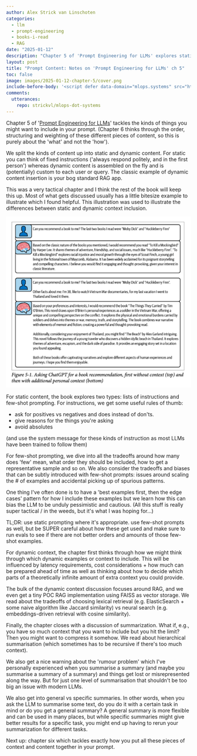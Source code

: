 ```yaml
---
author: Alex Strick van Linschoten
categories:
  - llm
  - prompt-engineering
  - books-i-read
  - RAG
date: "2025-01-12"
description: "Chapter 5 of 'Prompt Engineering for LLMs' explores static content (fixed instructions and few-shot examples) versus dynamic content (runtime-assembled context like RAG) in prompts, offering tactical guidance on implementation choices, tradeoffs, and potential pitfalls while emphasising practical examples throughout."
layout: post
title: "Prompt Content: Notes on 'Prompt Engineering for LLMs' ch 5"
toc: false
image: images/2025-01-12-chapter-5/cover.png
include-before-body: '<script defer data-domain="mlops.systems" src="https://plausible.io/js/script.js"></script>'
comments:
  utterances:
    repo: strickvl/mlops-dot-systems
---
```


Chapter 5 of '[Prompt Engineering for LLMs](https://www.amazon.com/Prompt-Engineering-LLMs-Model-Based-Applications/dp/1098156153?tag=soumet-20)' tackles the kinds of things you might want to include in your prompt. (Chapter 6 thinks through the order, structuring and weighting of these different pieces of content, so this is purely about the 'what' and not the 'how').

We split the kinds of content up into static and dynamic content. For static you can think of fixed instructions ('always respond politely, and in the first person') whereas dynamic content is assembled on the fly and is (potentially) custom to each user or query. The classic example of dynamic content insertion is your bog standard RAG app.

This was a very tactical chapter and I think the rest of the book will keep this up. Most of what gets discussed usually has a little bitesize example to illustrate which I found helpful. This illustration was used to illustrate the differences between static and dynamic context inclusion.

![](images/2025-01-12-chapter-5/ch6-eg.png)

For static content, the book explores two types: lists of instructions and few-shot prompting. For instructions, we get some useful rules of thumb:

- ask for positives vs negatives and does instead of don'ts.
- give reasons for the things you're asking
- avoid absolutes

(and use the system message for these kinds of instruction as most LLMs have been trained to follow them)

For few-shot prompting, we dive into all the tradeoffs around how many does 'few' mean, what order they should be included, how to get a representative sample and so on. We also consider the tradeoffs and biases that can be subtly introduced with few-shot prompts: issues around scaling the # of examples and accidental picking up of spurious patterns.

One thing I've often done is to have a 'best examples first, then the edge cases' pattern for how I include these examples but we learn how this can bias the LLM to be unduly pessimistic and cautious. (All this stuff is really super tactical / in the weeds, but it's what I was hoping for...)

TL;DR: use static prompting where it's appropriate. use few-shot prompts as well, but be SUPER careful about how these get used and make sure to run evals to see if there are not better orders and amounts of those few-shot examples.

For dynamic context, the chapter first thinks through how we might think through which dynamic examples or context to include. This will be influenced by latency requirements, cost considerations + how much can be prepared ahead of time as well as thinking about how to decide which parts of a theoretically infinite amount of extra context you could provide.

The bulk of the dynamic context discussion focuses around RAG, and we even get a tiny POC RAG implementation using FAISS as vector storage. We read about the tradeoffs of choosing lexical retrieval (e.g. ElasticSearch + some naive algorithm like Jaccard similarity) vs neural search (e.g. embeddings-driven retrieval with cosine similarity).

Finally, the chapter closes with a discussion of summarization. What if, e.g., you have so much context that you want to include but you hit the limit? Then you might want to compress it somehow. We read about hierarchical summarisation (which sometimes has to be recursive if there's too much context).

We also get a nice warning about the 'rumour problem' which I've personally experienced when you summarise a summary (and maybe you summarise a summary of a summary) and things get lost or misrepresented along the way. But for just one level of summarisation that shouldn't be too big an issue with modern LLMs.

We also get into general vs specific summaries. In other words, when you ask the LLM to summarise some text, do you do it with a certain task in mind or do you get a general summary? A general summary is more flexible and can be used in many places, but while specific summaries might give better results for a specific task, you might end up having to rerun your summarization for different tasks.

Next up: chapter six which tackles exactly how you put all these pieces of context and content together in your prompt.